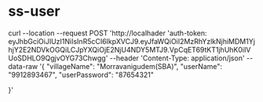 # ss-user


curl --location --request POST 'http://localhader 'auth-token: eyJhbGciOiJIUzI1NiIsInR5cCI6IkpXVCJ9.eyJfaWQiOiI2MzRhYzlkNjhiMDM1YjhjY2E2NDVkOGQiLCJpYXQiOjE2NjU4NDY5MTJ9.VpCqET69tKT1jhUhK0iIVUoSDHLO9QgjvOYG73Chwgg' --header 'Content-Type: application/json' --data-raw '{
    "villageName": "Morravanigudem(SBA)",
    "userName": "9912893467",
    "userPassword": "87654321"

}'
